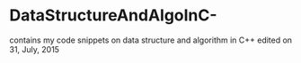 # DataStructureAndAlgoInC-
contains my code snippets on data structure and algorithm in C++ 
edited on 31, July, 2015
